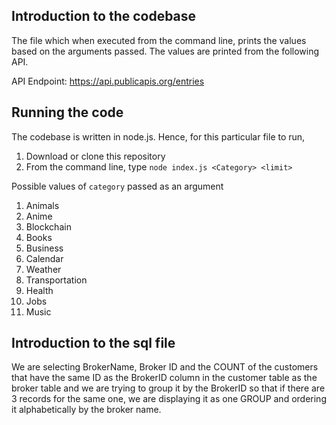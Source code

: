 ## Introduction to the codebase

The file which when executed from the command line, prints the values based on the arguments passed. The values are printed from the following API.

API Endpoint: https://api.publicapis.org/entries

## Running the code

The codebase is written in node.js. Hence, for this particular file to run,

1. Download or clone this repository
2. From the command line, type `node index.js <Category> <limit>`

Possible values of `category` passed as an argument

1. Animals
2. Anime
3. Blockchain
4. Books
5. Business
6. Calendar
7. Weather
8. Transportation
9. Health
10. Jobs
11. Music

## Introduction to the sql file

We are selecting BrokerName, Broker ID and the COUNT of the customers that have the same ID as the BrokerID column in the customer table as the broker table and we are trying to group it by the BrokerID so that if there are 3 records for the same one, we are displaying it as one GROUP and ordering it alphabetically by the broker name.

